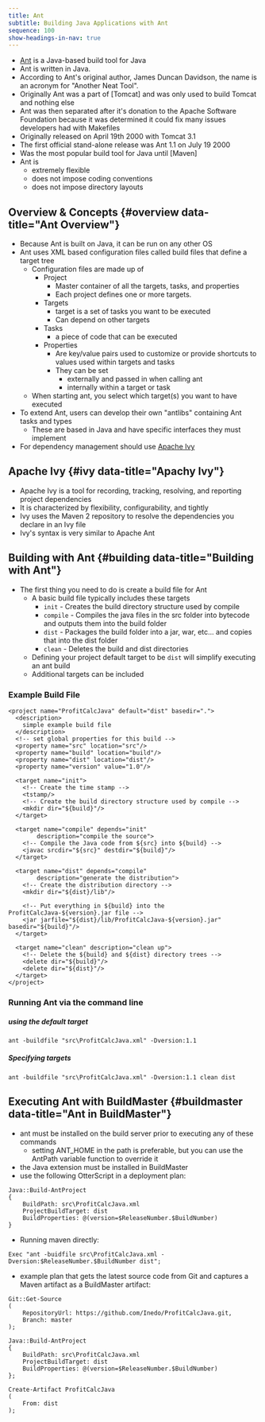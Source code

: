 ```yaml
---
title: Ant
subtitle: Building Java Applications with Ant
sequence: 100
show-headings-in-nav: true
---
```


- [Ant](https://ant.apache.org) is a Java-based build tool for Java
- Ant is written in Java. 
- According to Ant's original author, James Duncan Davidson, the name is an acronym for "Another Neat Tool".
- Originally Ant was a part of [Tomcat] and was only used to build Tomcat and nothing else
- Ant was then separated after it's donation to the Apache Software Foundation because it was determined it could fix many issues developers had with Makefiles
- Originally released on April 19th 2000 with Tomcat 3.1
- The first official stand-alone release was Ant 1.1 on July 19 2000
- Was the most popular build tool for Java until [Maven]
- Ant is 
  - extremely flexible
  - does not impose coding conventions
  - does not impose directory layouts

## Overview & Concepts {#overview data-title="Ant Overview"}

- Because Ant is built on Java, it can be run on any other OS
- Ant uses XML based configuration files called build files that define a target tree
  - Configuration files are made up of
    - Project
      - Master container of all the targets, tasks, and properties 
      - Each project defines one or more targets.
    - Targets
      -  target is a set of tasks you want to be executed
      -  Can depend on other targets
    - Tasks
      - a piece of code that can be executed 
    - Properties
      - Are key/value pairs used to customize or provide shortcuts to values used within targets and tasks
      - They can be set 
        - externally and passed in when calling ant
        - internally within a target or task
  - When starting ant, you select which target(s) you want to have executed
- To extend Ant, users can develop their own "antlibs" containing Ant tasks and types
  - These are based in Java and have specific interfaces they must implement
- For dependency management should use [Apache Ivy](https://ant.apache.org/ivy/)

## Apache Ivy {#ivy data-title="Apachy Ivy"}

- Apache Ivy is a tool for recording, tracking, resolving, and reporting project dependencies
- It is characterized by flexibility, configurability, and tightly
- Ivy uses the Maven 2 repository to resolve the dependencies you declare in an Ivy file
- Ivy's syntax is very similar to Apache Ant

## Building with Ant {#building data-title="Building with Ant"}

- The first thing you need to do is create a build file for Ant
  - A basic build file typically includes these targets
    - `init` - Creates the build directory structure used by compile 
    - `compile` - Compiles the java files in the src folder into bytecode and outputs them into the build folder
    - `dist` - Packages the build folder into a jar, war, etc... and copies that into the dist folder
    - `clean` - Deletes the build and dist directories
  - Defining your project default target to be `dist` will simplify executing an ant build
  - Additional targets can be included 

### Example Build File
```
<project name="ProfitCalcJava" default="dist" basedir=".">
  <description>
    simple example build file
  </description>
  <!-- set global properties for this build -->
  <property name="src" location="src"/>
  <property name="build" location="build"/>
  <property name="dist" location="dist"/>
  <property name="version" value="1.0"/>

  <target name="init">
    <!-- Create the time stamp -->
    <tstamp/>
    <!-- Create the build directory structure used by compile -->
    <mkdir dir="${build}"/>
  </target>

  <target name="compile" depends="init"
        description="compile the source">
    <!-- Compile the Java code from ${src} into ${build} -->
    <javac srcdir="${src}" destdir="${build}"/>
  </target>

  <target name="dist" depends="compile"
        description="generate the distribution">
    <!-- Create the distribution directory -->
    <mkdir dir="${dist}/lib"/>

    <!-- Put everything in ${build} into the ProfitCalcJava-${version}.jar file -->
    <jar jarfile="${dist}/lib/ProfitCalcJava-${version}.jar" basedir="${build}"/>
  </target>

  <target name="clean" description="clean up">
    <!-- Delete the ${build} and ${dist} directory trees -->
    <delete dir="${build}"/>
    <delete dir="${dist}"/>
  </target>
</project>
```

### Running Ant via the command line

##### using the default target
```
ant -buildfile "src\ProfitCalcJava.xml" -Dversion:1.1
```

##### Specifying targets
```
ant -buildfile "src\ProfitCalcJava.xml" -Dversion:1.1 clean dist
```

## Executing Ant with BuildMaster {#buildmaster data-title="Ant in BuildMaster"}

- ant must be installed on the build server prior to executing any of these commands
  - setting ANT_HOME in the path is preferable, but you can use the AntPath variable function to override it
- the Java extension must be installed in BuildMaster
- use the following OtterScript in a deployment plan:

```
Java::Build-AntProject
{
    BuildPath: src\ProfitCalcJava.xml
    ProjectBuildTarget: dist
    BuildProperties: @(version=$ReleaseNumber.$BuildNumber)
}
```

- Running maven directly:
```
Exec "ant -buidfile src\ProfitCalcJava.xml -Dversion:$ReleaseNumber.$BuildNumber dist";
```

- example plan that gets the latest source code from Git and captures a Maven artifact as a BuildMaster artifact:
```
Git::Get-Source
(
    RepositoryUrl: https://github.com/Inedo/ProfitCalcJava.git,
    Branch: master
);

Java::Build-AntProject
{
    BuildPath: src\ProfitCalcJava.xml
    ProjectBuildTarget: dist
    BuildProperties: @(version=$ReleaseNumber.$BuildNumber)
};

Create-Artifact ProfitCalcJava
(
    From: dist
);
```